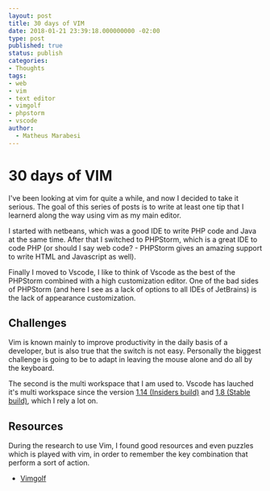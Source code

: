 ```yaml
---
layout: post
title: 30 days of VIM
date: 2018-01-21 23:39:18.000000000 -02:00
type: post
published: true
status: publish
categories:
- Thoughts
tags:
- web
- vim
- text editor
- vimgolf
- phpstorm
- vscode
author:
  - Matheus Marabesi
---
```


# 30 days of VIM

I've been looking at vim for quite a while, and now I decided to take it serious.
The goal of this series of posts is to write at least one tip that I learnerd along the way
using vim as my main editor.

I started with netbeans, which was a good IDE to write PHP code and Java at the same time.
After that I switched to PHPStorm, which is a great IDE to code PHP (or should I say web code? -
PHPStorm gives an amazing support to write HTML and Javascript as well).

Finally I moved to Vscode, I like to think of Vscode as the best of the PHPStorm combined
with a high customization editor. One of the bad sides of PHPStorm (and here I see as a lack of
options to all IDEs of JetBrains) is the lack of appearance customization.

## Challenges

Vim is known mainly to improve productivity in the daily basis of a developer, but is also true
that the switch is not easy. Personally the biggest challenge is going to be to adapt in leaving
the mouse alone and do all by the keyboard.

The second is the multi workspace that I am used to. Vscode has lauched it's multi workspace since
the version [1.14 (Insiders build)](https://code.visualstudio.com/updates/v1_14#_preview-multi-root-workspaces) and 
[1.8 (Stable build)](https://code.visualstudio.com/updates/v1_18#_support-for-multi-root-workspaces),
which I rely a lot on.

## Resources

During the research to use Vim, I found good resources and even puzzles which is played with vim, in order
to remember the key combination that perform a sort of action.

* [Vimgolf](https://vimgolf.com/)


